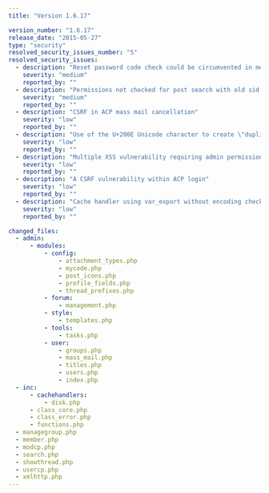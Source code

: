 ```yaml
---
title: "Version 1.6.17"

version_number: "1.6.17"
release_date: "2015-05-27"
type: "security"
resolved_security_issues_number: "5"
resolved_security_issues:
  - description: "Reset password code check could be circumvented in member.php"
    severity: "medium"
    reported_by: ""
  - description: "Permissions not checked for post search with old sid in search.php"
    severity: "medium"
    reported_by: ""
  - description: "CSRF in ACP mass mail cancellation"
    severity: "low"
    reported_by: ""
  - description: "Use of the U+200E Unicode character to create \"duplicate\" username"
    severity: "low"
    reported_by: ""
  - description: "Multiple XSS vulnerability requiring admin permissions"
    severity: "low"
    reported_by: ""
  - description: "A CSRF vulnerability within ACP login"
    severity: "low"
    reported_by: ""
  - description: "Cache handler using var_export without encoding checks"
    severity: "low"
    reported_by: ""

changed_files:
  - admin:
      - modules:
          - config:
              - attachment_types.php
              - mycode.php
              - post_icons.php
              - profile_fields.php
              - thread_prefixes.php
          - forum:
              - management.php
          - style:
              - templates.php
          - tools:
              - tasks.php
          - user:
              - groups.php
              - mass_mail.php
              - titles.php
              - users.php
              - index.php
  - inc:
      - cachehandlers:
          - disk.php
      - class_core.php
      - class_error.php
      - functions.php
  - managegroup.php
  - member.php
  - modcp.php
  - search.php
  - showthread.php
  - usercp.php
  - xmlhttp.php
---
```

